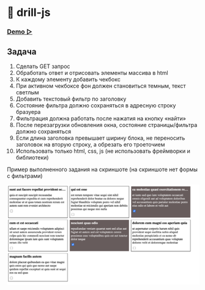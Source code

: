 # 📌 drill-js

### [Demo ▻](https://small-tasks.yuliyakalyukh.ru/drill-js/dist/index.html)

## Задача

1. Сделать GET запрос
2. Обработать ответ и отрисовать элементы массива в html
3. К каждому элементу добавить чекбокс
4. При активном чекбоксе фон должен становиться темным, текст светлым
5. Добавить текстовый фильтр по заголовку
6. Состояние фильтра должно сохраняться в адресную строку бразуера
7. Фильтрация должна работать после нажатия на кнопку «найти»
8. После перезагрузки обновления окна, состояние страницы/фильтра должно сохраняться
9. Если длина заголовка превышает ширину блока, не переносить заголовок на вторую строку, а обрезать его троеточием
10. Использовать только html, css, js (не использовать фреймворки и библиотеки)

Пример выполненного задания на скриншоте (на скриншоте нет формы с фильтрами)

![alt text](./result.png)
